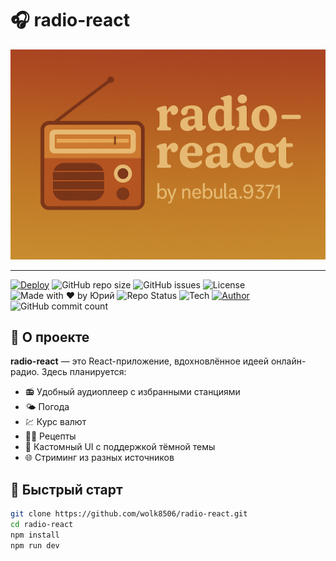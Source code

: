 # 🎧 radio-react

![radio-react banner](./logo.png)

---

[![Deploy](https://github.com/wolk8506/radio-react/actions/workflows/deploy.yml/badge.svg)](https://github.com/wolk8506/radio-react/actions/workflows/deploy.yml)
![GitHub repo size](https://img.shields.io/github/repo-size/wolk8506/radio-react)
![GitHub issues](https://img.shields.io/github/issues/wolk8506/radio-react)
![License](https://img.shields.io/github/license/wolk8506/radio-react)
![Made with ❤️ by Юрий](https://img.shields.io/badge/made%20with-%E2%9D%A4%EF%B8%8F%20by%20nebula9371-blue)
![Repo Status](https://img.shields.io/badge/status-active-brightgreen)
![Tech](https://img.shields.io/badge/built%20with-React-blue?logo=react)
[![Author](https://img.shields.io/badge/author-nebula.9371-blueviolet)](https://github.com/wolk8506)
![GitHub commit count](https://img.shields.io/github/commit-activity/m/wolk8506/radio-react)

## 📡 О проекте

**radio-react** — это React-приложение, вдохновлённое идеей онлайн-радио. Здесь планируется:

- 📻 Удобный аудиоплеер с избранными станциями
- 🌤️ Погода
- 💹 Курс валют
- 👨‍🍳 Рецепты
- 🎨 Кастомный UI с поддержкой тёмной темы
- 🌐 Стриминг из разных источников

## 🚀 Быстрый старт

```bash
git clone https://github.com/wolk8506/radio-react.git
cd radio-react
npm install
npm run dev
```
